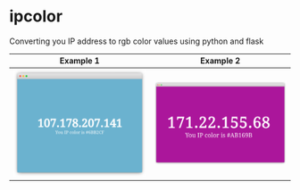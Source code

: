 # ipcolor
Converting you IP address to rgb color values using python and flask


Example 1             |  Example 2
:-------------------------:|:-------------------------:
![alt text](browsershot.png "Browser shot") | ![alt text](browsershot2.png "Browser shot 2")
